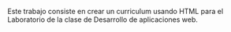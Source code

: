 Este trabajo consiste en crear un curriculum usando HTML para el Laboratorio de la clase de Desarrollo de aplicaciones web.